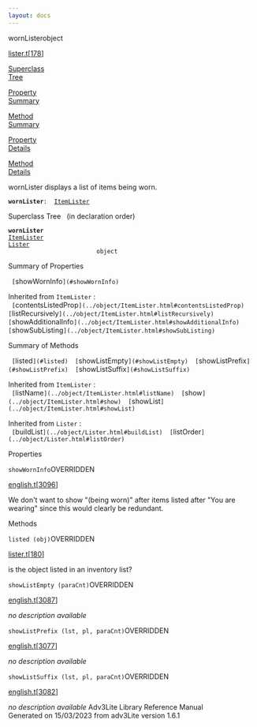 ```yaml
---
layout: docs
---
```

<span class="title">wornLister</span><span class="type">object</span>

[lister.t](../file/lister.t.html)\[[178](../source/lister.t.html#178)\]

[Superclass  
Tree](#_SuperClassTree_)

[Property  
Summary](#_PropSummary_)

[Method  
Summary](#_MethodSummary_)

[Property  
Details](#_Properties_)

[Method  
Details](#_Methods_)



wornLister displays a list of items being worn.

**`wornLister`**` :   `[`ItemLister`](../object/ItemLister.html)



<span id="_SuperClassTree_"></span>



<span class="hdln">Superclass Tree</span>   (in declaration order)



**`wornLister`**  
[`ItemLister`](../object/ItemLister.html)  
[`Lister`](../object/Lister.html)  
`                         object`  
<span id="_PropSummary_"></span>



<span class="hdln">Summary of Properties</span>  



` [`showWornInfo`](#showWornInfo)  `

Inherited from `ItemLister` :  
` [`contentsListedProp`](../object/ItemLister.html#contentsListedProp)  [`listRecursively`](../object/ItemLister.html#listRecursively)  [`showAdditionalInfo`](../object/ItemLister.html#showAdditionalInfo)  [`showSubListing`](../object/ItemLister.html#showSubListing)  `



<span id="_MethodSummary_"></span>



<span class="hdln">Summary of Methods</span>  



` [`listed`](#listed)  [`showListEmpty`](#showListEmpty)  [`showListPrefix`](#showListPrefix)  [`showListSuffix`](#showListSuffix)  `

Inherited from `ItemLister` :  
` [`listName`](../object/ItemLister.html#listName)  [`show`](../object/ItemLister.html#show)  [`showList`](../object/ItemLister.html#showList)  `

Inherited from `Lister` :  
` [`buildList`](../object/Lister.html#buildList)  [`listOrder`](../object/Lister.html#listOrder)  `

<span id="_Properties_"></span>



<span class="hdln">Properties</span>  



<span id="showWornInfo"></span>

`showWornInfo`<span class="rem">OVERRIDDEN</span>

[english.t](../file/english.t.html)\[[3096](../source/english.t.html#3096)\]



We don't want to show "(being worn)" after items listed after "You are
wearing" since this would clearly be redundant.



<span id="_Methods_"></span>



<span class="hdln">Methods</span>  



<span id="listed"></span>

`listed (obj)`<span class="rem">OVERRIDDEN</span>

[lister.t](../file/lister.t.html)\[[180](../source/lister.t.html#180)\]



is the object listed in an inventory list?



<span id="showListEmpty"></span>

`showListEmpty (paraCnt)`<span class="rem">OVERRIDDEN</span>

[english.t](../file/english.t.html)\[[3087](../source/english.t.html#3087)\]



*no description available*



<span id="showListPrefix"></span>

`showListPrefix (lst, pl, paraCnt)`<span class="rem">OVERRIDDEN</span>

[english.t](../file/english.t.html)\[[3077](../source/english.t.html#3077)\]



*no description available*



<span id="showListSuffix"></span>

`showListSuffix (lst, pl, paraCnt)`<span class="rem">OVERRIDDEN</span>

[english.t](../file/english.t.html)\[[3082](../source/english.t.html#3082)\]



*no description available*
Adv3Lite Library Reference Manual  
Generated on 15/03/2023 from adv3Lite version 1.6.1


